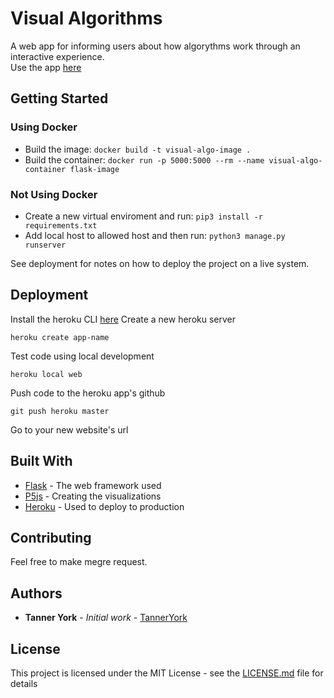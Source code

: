 # Visual Algorithms

A web app for informing users about how algorythms work through an interactive experience. <br>
Use the app [here](https://visual-algorithms.herokuapp.com/)

## Getting Started

### Using Docker
* Build the image: ```docker build -t visual-algo-image . ```
* Build the container: ```docker run -p 5000:5000 --rm --name visual-algo-container flask-image ```

### Not Using Docker
* Create a new virtual enviroment and run: ```pip3 install -r requirements.txt``` <br>
* Add local host to allowed host and then run: ```python3 manage.py runserver``` <br>

See deployment for notes on how to deploy the project on a live system.

## Deployment

Install the heroku CLI [here](https://devcenter.heroku.com/articles/heroku-cli)
Create a new heroku server
```
heroku create app-name
```
Test code using local development
```
heroku local web
```
Push code to the heroku app's github
```
git push heroku master
```
Go to your new website's url

## Built With

* [Flask](http://flask.palletsprojects.com/en/1.1.x/) - The web framework used
* [P5js](https://p5js.org/) - Creating the visualizations
* [Heroku](https://devcenter.heroku.com/) - Used to deploy to production

## Contributing

Feel free to make megre request.

## Authors

* **Tanner York** - *Initial work* - [TannerYork](https://github.com/TannerYork)

## License

This project is licensed under the MIT License - see the [LICENSE.md](LICENSE.md) file for details
